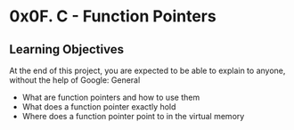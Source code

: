 # 0x0F. C - Function Pointers

## Learning Objectives

At the end of this project, you are expected to be able to explain to anyone, without the help of Google:
General

* What are function pointers and how to use them
* What does a function pointer exactly hold
* Where does a function pointer point to in the virtual memory

